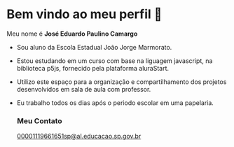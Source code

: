 # Bem vindo ao meu perfil 👋

Meu nome é **José Eduardo Paulino Camargo**

* Sou aluno da Escola Estadual João Jorge Marmorato.
* Estou estudando em um curso com base na liguagem javascript, na biblioteca p5js, fornecido pela plataforma aluraStart.
* Utilizo este espaço para a organização e compartilhamento dos projetos desenvolvidos em sala de aula com professor.
* Eu trabalho todos os dias após o periodo escolar em uma papelaria.

  ### Meu Contato
  00001119661651sp@al.educacao.sp.gov.br

<!--
**necasdepitibiribas/necasdepitibiribas** is a ✨ _special_ ✨ repository because its `README.md` (this file) appears on your GitHub profile.

Here are some ideas to get you started:

- 🔭 I’m currently working on ...
- 🌱 I’m currently learning ...
- 👯 I’m looking to collaborate on ...
- 🤔 I’m looking for help with ...
- 💬 Ask me about ...
- 📫 How to reach me: ...
- 😄 Pronouns: ...
- ⚡ Fun fact: ...
-->
